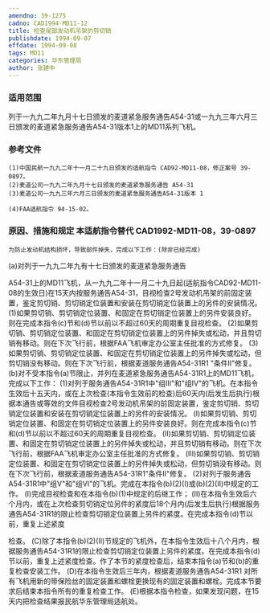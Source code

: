 ```yaml
---
amendno: 39-1275
cadno: CAD1994-MD11-12
title: 检查尾部发动机吊架的剪切销
publishdate: 1994-09-07
effdate: 1994-09-08
tags: MD11
categories: 华东管理局
author: 张建中
---
```


### 适用范围 
列于一九九二年九月十七日颁发的麦道紧急服务通告A54-31或一九九三年六月三日颁发的麦道紧急服务通告A54-31版本1上的MD11系列飞机。

<!--more-->
### 参考文件
    (1)中国民航一九九二年十一月二十九日颁发的适航指令 CAD92-MD11-08，修正案号 39-0897。
    (2)麦道公司一九九二年九月十七日颁发的麦道紧急服务通告 A54-31 
    (3)麦道公司一九九三年六月三日颁发的麦道紧急服务通告A54-31版本 1 

    (4)FAA适航指令 94-15-02。

### 原因、措施和规定 本适航指令替代 CAD1992-MD11-08，39-0897 
    为防止发动机结构损坏，导致部件掉失，完成以下工作：(除非已经完成) 
(a)对列于一九九二年九有十七日颁发的麦道紧急服务通告
       
A54-31上的MD11飞机，从一九九二年十一月二十九日起(适航指令CAD92-MD11-08的生效日)在15天内按服务通告A54-31，目视检查2号发动机吊架的前固定装置，鉴定剪切销、剪切销定位装置和安装在剪切销定位装置上的另件的安装情况。 
    (1)如果剪切销、剪切销定位装置、和固定在剪切销定位装置上的另件安装良好。则在完成本指令(c)节和(d)节以前以不超过60天的周期重复目视检查。 
    (2)如果剪切销、剪切销定位装置、和固定在剪切销定位装置上的另件掉失或松动，并且剪切销有移动。则在下次飞行前，根据FAA飞机审定办公室主任批准的方式修复。 
    (3)如果剪切销、剪切销定位装置、和固定在剪切销定位装置上的另件掉失或松动，但剪切销没有移动。则在下次飞行前，根据麦道服务通告A54-31R1 "条件Ⅱ"修复。 
(b)对不受本指令(a)节限止，并列在麦道紧急服务通告A54-31R1上的MD11飞机，完成以下工作： 
    (1)对列于服务通告A54-31R1中"组Ⅲ"和"组Ⅳ"的飞机。在本指令生效后十五天内，或在上次检查(本指令生效前的检查)后60天内(后发生后执行)根据本通告或等效的文件目视检查2号发动机吊架的前固定装置，鉴定剪切销、剪切销定位装置和安装在剪切销定位装置上的另件的安装情况。 
    (Ⅰ)如果剪切销、剪切销定位装置、和固定在剪切销定位装置上的另件安装良好。则在完成本指令(c)节和(d)节以前以不超过60天的周期重复目视检查。 
    (Ⅱ)如果剪切销、剪切销定位装置、和固定在剪切销定位装置上的另件掉失或松动，并且剪切销有移动。则在下次飞行前，根据FAA飞机审定办公室主任批准的方式修复。 
    (Ⅲ)如果剪切销、剪切销定位装置、和固定在剪切销定位装置上的另件掉失或松动，但剪切销没有移动。则在下次飞行前，根据麦道服务通告A54-31R1"条件Ⅱ"修复。 
    (2)对列于服务通告A54-31R1中"组Ⅴ"和"组Ⅵ"的飞机。完成在本指令(b)(2)(Ⅰ)或(b)(2)(Ⅱ)中规定的工作。 
    (Ⅰ)完成目视检查和在本指令(b)(1)中规定的后继工作； 
    (Ⅱ)在本指令生效后六个月内，或在上次检查剪切销定位另件的紧度后18个月内(后发生后执行)根据服务通告A54-31R1的限止检查剪切销定位装置上另件的紧度。在完成本指令(d)节以前，重复上述紧度

       
检查。 
    (C)除了本指令(b)(2)(Ⅱ)节规定的飞机外，在本指令生效后十八个月内，根据服务通告A54-31R1的限止检查剪切销定位装置上另件的紧度。在完成本指令(d)节以前，重复上述紧度检查。作了本节的紧度检查后，结束本指令(a)节和(b)的重复检查安装工作。 
(D)在本指令生效后三年内，根据麦道服务通告A54-31R1 对所有飞机用新的带保险丝的固定装置和螺栓更换现有的固定装置和螺栓。完成本节要求后结束本指令所有的重复检查工作。 
    (E)根据本指令检查，如果发现问题，在15天内把检查结果报民航华东管理局适航处。

